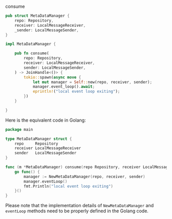 consume

```rust
pub struct MetaDataManager {
    repo: Repository,
    receiver: LocalMessageReceiver,
    _sender: LocalMessageSender,
}

impl MetaDataManager {

    pub fn consume(
        repo: Repository,
        receiver: LocalMessageReceiver,
        sender: LocalMessageSender,
    ) -> JoinHandle<()> {
        tokio::spawn(async move {
            let mut manager = Self::new(repo, receiver, sender);
            manager.event_loop().await;
            eprintln!("local event loop exiting");
        })
    }

}
```


Here is the equivalent code in Golang:

```go
package main

type MetaDataManager struct {
    repo     Repository
    receiver LocalMessageReceiver
    sender   LocalMessageSender
}

func (m *MetaDataManager) consume(repo Repository, receiver LocalMessageReceiver, sender LocalMessageSender) {
    go func() {
        manager := NewMetaDataManager(repo, receiver, sender)
        manager.eventLoop()
        fmt.Println("local event loop exiting")
    }()
}
```

Please note that the implementation details of `NewMetaDataManager` and `eventLoop` methods need to be properly defined in the Golang code.